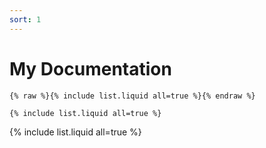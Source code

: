 ```yaml
---
sort: 1
---
```


# My Documentation

```
{% raw %}{% include list.liquid all=true %}{% endraw %}

{% include list.liquid all=true %}
```

{% include list.liquid all=true %}
